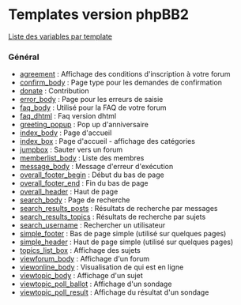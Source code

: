 # Templates version phpBB2
[Liste des variables par template](https://github.com/Etana/template.list/tree/master/tpl/var/subsilver#readme)


### Général

* [agreement](https://github.com/Etana/template.list/blob/master/tpl/src/subsilver/agreement.md#readme) : Affichage des conditions d'inscription à votre forum
* [confirm_body](https://github.com/Etana/template.list/blob/master/tpl/src/subsilver/confirm_body.md#readme) : Page type pour les demandes de confirmation
* [donate](https://github.com/Etana/template.list/blob/master/tpl/src/subsilver/donate.md#readme) : Contribution
* [error_body](https://github.com/Etana/template.list/blob/master/tpl/src/subsilver/error_body.md#readme) : Page pour les erreurs de saisie
* [faq_body](https://github.com/Etana/template.list/blob/master/tpl/src/subsilver/faq_body.md#readme) : Utilisé pour la FAQ de votre forum
* [faq_dhtml](https://github.com/Etana/template.list/blob/master/tpl/src/subsilver/faq_dhtml.md#readme) : Faq version dhtml
* [greeting_popup](https://github.com/Etana/template.list/blob/master/tpl/src/subsilver/greeting_popup.md#readme) : Pop up d'anniversaire
* [index_body](https://github.com/Etana/template.list/blob/master/tpl/src/subsilver/index_body.md#readme) : Page d'accueil
* [index_box](https://github.com/Etana/template.list/blob/master/tpl/src/subsilver/index_box.md#readme) : Page d'accueil - affichage des catégories
* [jumpbox](https://github.com/Etana/template.list/blob/master/tpl/src/subsilver/jumpbox.md#readme) : Sauter vers un forum
* [memberlist_body](https://github.com/Etana/template.list/blob/master/tpl/src/subsilver/memberlist_body.md#readme) : Liste des membres
* [message_body](https://github.com/Etana/template.list/blob/master/tpl/src/subsilver/message_body.md#readme) : Message d'erreur d'exécution
* [overall_footer_begin](https://github.com/Etana/template.list/blob/master/tpl/src/subsilver/overall_footer_begin.md#readme) : Début du bas de page
* [overall_footer_end](https://github.com/Etana/template.list/blob/master/tpl/src/subsilver/overall_footer_end.md#readme) : Fin du bas de page
* [overall_header](https://github.com/Etana/template.list/blob/master/tpl/src/subsilver/overall_header.md#readme) : Haut de page
* [search_body](https://github.com/Etana/template.list/blob/master/tpl/src/subsilver/search_body.md#readme) : Page de recherche
* [search_results_posts](https://github.com/Etana/template.list/blob/master/tpl/src/subsilver/search_results_posts.md#readme) : Résultats de recherche par messages
* [search_results_topics](https://github.com/Etana/template.list/blob/master/tpl/src/subsilver/search_results_topics.md#readme) : Résultats de recherche par sujets
* [search_username](https://github.com/Etana/template.list/blob/master/tpl/src/subsilver/search_username.md#readme) : Rechercher un utilisateur
* [simple_footer](https://github.com/Etana/template.list/blob/master/tpl/src/subsilver/simple_footer.md#readme) : Bas de page simple (utilisé sur quelques pages)
* [simple_header](https://github.com/Etana/template.list/blob/master/tpl/src/subsilver/simple_header.md#readme) : Haut de page simple (utilisé sur quelques pages)
* [topics_list_box](https://github.com/Etana/template.list/blob/master/tpl/src/subsilver/topics_list_box.md#readme) : Affichage des sujets
* [viewforum_body](https://github.com/Etana/template.list/blob/master/tpl/src/subsilver/viewforum_body.md#readme) : Affichage d'un forum
* [viewonline_body](https://github.com/Etana/template.list/blob/master/tpl/src/subsilver/viewonline_body.md#readme) : Visualisation de qui est en ligne
* [viewtopic_body](https://github.com/Etana/template.list/blob/master/tpl/src/subsilver/viewtopic_body.md#readme) : Affichage d'un sujet
* [viewtopic_poll_ballot](https://github.com/Etana/template.list/blob/master/tpl/src/subsilver/viewtopic_poll_ballot.md#readme) : Affichage d'un sondage
* [viewtopic_poll_result](https://github.com/Etana/template.list/blob/master/tpl/src/subsilver/viewtopic_poll_result.md#readme) : Affichage du résultat d'un sondage